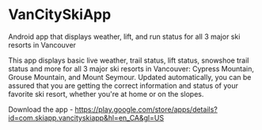# VanCitySkiApp
Android app that displays weather, lift, and run status for all 3 major ski resorts in Vancouver

This app displays basic live weather, trail status, lift status, snowshoe trail status and more for all 3 major ski resorts in Vancouver: Cypress Mountain, Grouse Mountain, and Mount Seymour. Updated automatically, you can be assured that you are getting the correct information and status of your favorite ski resort, whether you're at home or on the slopes.

Download the app - https://play.google.com/store/apps/details?id=com.skiapp.vancityskiapp&hl=en_CA&gl=US
